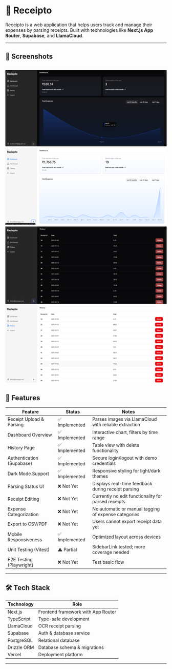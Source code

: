 # 🧾 Receipto

Receipto is a web application that helps users track and manage their expenses by parsing receipts. Built with technologies like **Next.js App Router**, **Supabase**, and **LlamaCloud**.

---

## 📸 Screenshots

![App Screenshot](https://raw.githubusercontent.com/Naveenkms/my-portfolio/refs/heads/main/assets/project-img/Screenshot%202025-08-15%20201216.png)
![App Screenshot](https://github.com/Naveenkms/my-portfolio/blob/main/assets/project-img/Screenshot%202025-08-22%20130501.png?raw=true)
![App Screenshot](https://github.com/Naveenkms/my-portfolio/blob/main/assets/project-img/Screenshot%202025-08-22%20130727.png?raw=true)
![App Screenshot](https://github.com/Naveenkms/my-portfolio/blob/main/assets/project-img/Screenshot%202025-08-22%20130707.png?raw=true)
---


## 🚀 Features

| Feature                          | Status        | Notes                                                                 |
|----------------------------------|---------------|-----------------------------------------------------------------------|
| Receipt Upload & Parsing         | ✅ Implemented | Parses images via LlamaCloud with reliable extraction                 |
| Dashboard Overview               | ✅ Implemented | Interactive chart, filters by time range                             |
| History Page                     | ✅ Implemented | Table view with delete functionality                                 |
| Authentication (Supabase)       | ✅ Implemented | Secure login/logout with demo credentials                            |
| Dark Mode Support                | ✅ Implemented | Responsive styling for light/dark themes                             |
| Parsing Status UI                | ❌ Not Yet     | Displays real-time feedback during receipt parsing         |
| Receipt Editing                  | ❌ Not Yet     | Currently no edit functionality for parsed receipts                  |
| Expense Categorization           | ❌ Not Yet     | No automatic or manual tagging of expense categories                 |
| Export to CSV/PDF                | ❌ Not Yet     | Users cannot export receipt data yet                                 |
| Mobile Responsiveness            | ✅ Implemented | Optimized layout across devices                                      |
| Unit Testing (Vitest)           | ⚠️ Partial      | SidebarLink tested; more coverage needed                             |
| E2E Testing (Playwright)         | ❌ Not Yet      | Test basic flow                                                                   |

---

## 🛠️ Tech Stack

| Technology     | Role                                      |
|----------------|-------------------------------------------|
| Next.js        | Frontend framework with App Router        |
| TypeScript     | Type-safe development                     |
| LlamaCloud     | OCR receipt parsing                       |
| Supabase       | Auth & database service                   |
| PostgreSQL     | Relational database                       |
| Drizzle ORM    | Database schema & migrations              |
| Vercel         | Deployment platform                       |

---
    

